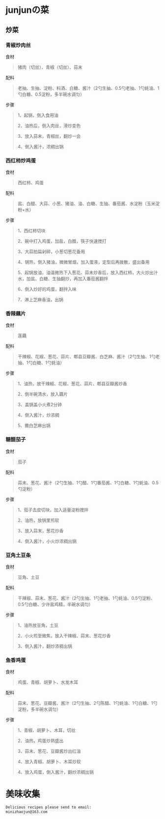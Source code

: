 # junjunの菜

## 炒菜

### 青椒炒肉丝

食材

> 猪肉（切丝）、青椒（切丝）、蒜末

配料

> 老抽、生抽、淀粉、料酒、白糖、酱汁（2勺生抽、0.5勺老抽、1勺蚝油、1勺白糖、0.5淀粉，多半碗水调匀）

步骤

> 1、起锅，倒入食用油
>
> 2、油热后，倒入肉丝，滑炒变色
>
> 3、放入蒜末，青椒丝，翻炒一会
>
> 4、倒入酱汁，浓稠出锅

### 西红柿炒鸡蛋

食材

> 西红柿、鸡蛋

配料

> 盐、白醋、大蒜、小葱、猪油、油、白糖、生抽、番茄酱、水淀粉（玉米淀粉+水）

步骤

> 1、西红柿切块
>
> 2、碗中打入鸡蛋，加盐，白醋，筷子快速搅打
>
> 3、大蒜拍扁剁碎，小葱切葱花备用
>
> 4、锅热，倒入猪油，微微冒烟，加入蛋液，定型后再拨散，盛出备用
>
> 5、起锅放油，油温微热下入葱花、蒜末炒香后，放入西红柿，大火炒出汁水，加盐、白糖、生抽翻炒，再加入番茄酱翻拌
>
> 6、倒入炒好的鸡蛋，翻拌入味
>
> 7、淋上芝麻香油，出锅

### 香辣藕片

食材

> 莲藕

配料

> 干辣椒、花椒、葱花、蒜片、郫县豆瓣酱、白芝麻、酱汁（2勺生抽、1勺老抽、1勺白糖、1勺蚝油）

步骤

> 1、油热，放干辣椒、花椒、葱花、蒜片、郫县豆瓣酱炒香
>
> 2、倒半碗清水，放入藕片
>
> 3、盖锅盖小火煮2分钟
>
> 4、倒入酱汁，炒浓稠
>
> 5、撒白芝麻出锅

### 糖醋茄子

食材

> 茄子

配料

> 蒜末、葱花、酱汁（2勺生抽、1勺醋、1勺番茄酱、1勺白糖、1勺蚝油、0.5勺淀粉）

步骤

> 1、茄子去皮切块，加入适量淀粉搅拌
>
> 2、油热，放锅里煎软
>
> 3、放入蒜末，葱花炒香
>
> 4、倒入酱汁，小火炒浓稠出锅

### 豆角土豆条

食材

> 豆角、土豆

配料

> 干辣椒、蒜末、葱花、酱汁（2勺生抽、1勺老抽、1勺蚝油、0.5勺淀粉、0.5勺白糖、少许盐鸡精，半碗水调匀）

步骤

> 1、油热放豆角，土豆
>
> 2、小火煎至微焦，放入干辣椒、蒜末、葱花炒香
>
> 3、倒入酱汁，翻炒浓稠出锅

### 鱼香鸡蛋

食材

> 鸡蛋、青椒、胡萝卜、水发木耳

配料

> 蒜末、葱花、豆瓣酱、酱汁（2勺生抽、2勺陈醋、1勺蚝油、1勺白糖、1勺淀粉，多半碗水调匀）

步骤

> 1、青椒、胡萝卜、木耳，切丝
>
> 2、油热，鸡蛋炒熟盛出
>
> 3、蒜末、葱花、豆瓣酱炒出红油
>
> 4、放入青椒、胡萝卜、木耳炒软
>
> 4、放入鸡蛋，倒入酱汁，翻炒浓稠出锅

# 美味收集

```txt
Delicious recipes please send to email:
minizhaojun@163.com
```

